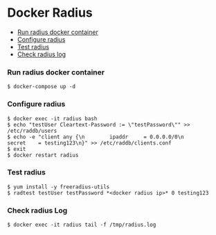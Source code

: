 # Docker Radius

- [Run radius docker container](#run-radius-docker-container)
- [Configure radius](#configure-radius)
- [Test radius](#test-radius)
- [Check radius log](#check-radius-log)

### Run radius docker container

    $ docker-compose up -d

### Configure radius

    $ docker exec -it radius bash
    $ echo "testUser Cleartext-Password := \"testPassword\"" >> /etc/raddb/users 
    $ echo -e "client any {\n        ipaddr     = 0.0.0.0/0\n        secret    = testing123\n}" >> /etc/raddb/clients.conf
    $ exit
    $ docker restart radius 

### Test radius

    $ yum install -y freeradius-utils
    $ radtest testUser testPassword *<docker radius ip>* 0 testing123

### Check radius Log

    $ docker exec -it radius tail -f /tmp/radius.log
